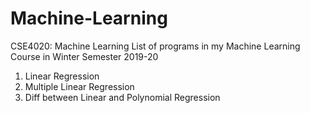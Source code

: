 # Machine-Learning
CSE4020: Machine Learning
List of programs in my Machine Learning Course in Winter Semester 2019-20
<ol>
  <li>Linear Regression</li>
  <li>Multiple Linear Regression</li>
  <li>Diff between Linear and Polynomial Regression</li>
</ol>
